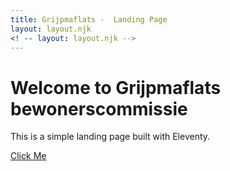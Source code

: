 ```yaml
---
title: Grijpmaflats -  Landing Page
layout: layout.njk
<! -- layout: layout.njk -->
---
```


# Welcome to Grijpmaflats bewonerscommissie

This is a simple landing page built with Eleventy.

<a href="#action" class="button">Click Me</a>

